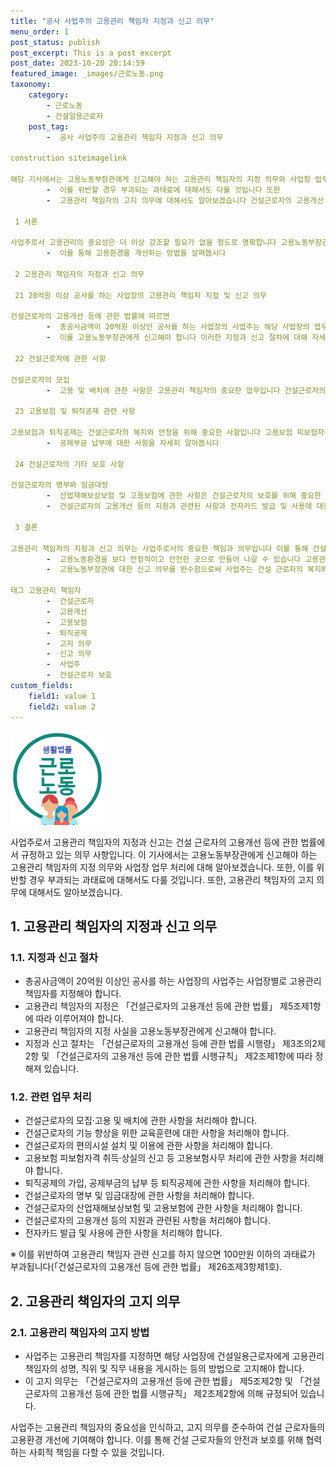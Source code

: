 ```yaml
---
title: "공사 사업주의 고용관리 책임자 지정과 신고 의무"
menu_order: 1
post_status: publish
post_excerpt: This is a post excerpt
post_date: 2023-10-20 20:14:59
featured_image: _images/근로노동.png
taxonomy:
    category:
        - 근로노동
        - 건설일용근로자
    post_tag:
        -  공사 사업주의 고용관리 책임자 지정과 신고 의무

construction siteimagelink

해당 기사에서는 고용노동부장관에게 신고해야 하는 고용관리 책임자의 지정 의무와 사업장 업무 처리에 대해 알아보겠습니다 또한
        -  이를 위반할 경우 부과되는 과태료에 대해서도 다룰 것입니다 또한
        -  고용관리 책임자의 고지 의무에 대해서도 알아보겠습니다 건설근로자의 고용개선 등에 관한 법률에 따른 이러한 사항들을 체계적으로 이해하고 실천하는 것은 사업주로서의 책임과 의무를 완수하는 것에 큰 도움이 될 것입니다

 1 서론

사업주로서 고용관리의 중요성은 더 이상 강조할 필요가 없을 정도로 명확합니다 고용노동부장관에게 신고해야 하는 고용관리 책임자의 지정 의무는 이러한 중요성을 보다 강조하고 있습니다 고용관리 책임자의 역할과 중요성에 대해 알아보고
        -  이를 통해 고용환경을 개선하는 방법을 살펴봅시다

 2 고용관리 책임자의 지정과 신고 의무

 21 20억원 이상 공사를 하는 사업장의 고용관리 책임자 지정 및 신고 의무

건설근로자의 고용개선 등에 관한 법률에 따르면
        -  총공사금액이 20억원 이상인 공사를 하는 사업장의 사업주는 해당 사업장의 업무 처리를 위해 고용관리 책임자를 지정해야 합니다 또한
        -  이를 고용노동부장관에게 신고해야 합니다 이러한 지정과 신고 절차에 대해 자세히 알아봅시다

 22 건설근로자에 관한 사항

건설근로자의 모집
        -  고용 및 배치에 관한 사항은 고용관리 책임자의 중요한 업무입니다 건설근로자의 기능 향상을 위해 실시되는 교육훈련에 관한 사항과 건설근로자의 편의시설 설치 및 이용에 대한 사항도 함께 알아보겠습니다

 23 고용보험 및 퇴직공제 관련 사항

고용보험과 퇴직공제는 건설근로자의 복지와 안정을 위해 중요한 사항입니다 고용보험 피보험자격의 취득과 상실에 대한 신고 등 고용보험사무 처리에 관한 사항과 퇴직공제 가입
        -  공제부금 납부에 대한 사항을 자세히 알아봅시다

 24 건설근로자의 기타 보호 사항

건설근로자의 명부와 임금대장
        -  산업재해보상보험 및 고용보험에 관한 사항은 건설근로자의 보호를 위해 중요한 사항입니다 또한
        -  건설근로자의 고용개선 등의 지원과 관련된 사항과 전자카드 발급 및 사용에 대한 사항도 함께 살펴봅시다

 3 결론

고용관리 책임자의 지정과 신고 의무는 사업주로서의 중요한 책임과 의무입니다 이를 통해 건설근로자의 고용환경을 개선하고
        -  고용노동환경을 보다 안정적이고 안전한 곳으로 만들어 나갈 수 있습니다 고용관리 책임자의 고지 의무를 준수하고
        -  고용노동부장관에 대한 신고 의무를 완수함으로써 사업주는 건설 근로자의 복지와 안전을 책임질 수 있습니다

태그 고용관리 책임자
        -  건설근로자
        -  고용개선
        -  고용보험
        -  퇴직공제
        -  고지 의무
        -  신고 의무
        -  사업주
        -  건설근로자 보호
custom_fields:
    field1: value 1
    field2: value 2
---
```


![근로노동](/_images/근로노동.png)

사업주로서 고용관리 책임자의 지정과 신고는 건설 근로자의 고용개선 등에 관한 법률에서 규정하고 있는 의무 사항입니다. 이 기사에서는 고용노동부장관에게 신고해야 하는 고용관리 책임자의 지정 의무와 사업장 업무 처리에 대해 알아보겠습니다. 또한, 이를 위반할 경우 부과되는 과태료에 대해서도 다룰 것입니다. 또한, 고용관리 책임자의 고지 의무에 대해서도 알아보겠습니다.

## 1. 고용관리 책임자의 지정과 신고 의무

### 1.1. 지정과 신고 절차
- 총공사금액이 20억원 이상인 공사를 하는 사업장의 사업주는 사업장별로 고용관리 책임자를 지정해야 합니다.
- 고용관리 책임자의 지정은 「건설근로자의 고용개선 등에 관한 법률」 제5조제1항에 따라 이루어져야 합니다.
- 고용관리 책임자의 지정 사실을 고용노동부장관에게 신고해야 합니다.
- 지정과 신고 절차는 「건설근로자의 고용개선 등에 관한 법률 시행령」 제3조의2제2항 및 「건설근로자의 고용개선 등에 관한 법률 시행규칙」 제2조제1항에 따라 정해져 있습니다.

### 1.2. 관련 업무 처리
- 건설근로자의 모집·고용 및 배치에 관한 사항을 처리해야 합니다.
- 건설근로자의 기능 향상을 위한 교육훈련에 대한 사항을 처리해야 합니다.
- 건설근로자의 편의시설 설치 및 이용에 관한 사항을 처리해야 합니다.
- 고용보험 피보험자격 취득·상실의 신고 등 고용보험사무 처리에 관한 사항을 처리해야 합니다.
- 퇴직공제의 가입, 공제부금의 납부 등 퇴직공제에 관한 사항을 처리해야 합니다.
- 건설근로자의 명부 및 임금대장에 관한 사항을 처리해야 합니다.
- 건설근로자의 산업재해보상보험 및 고용보험에 관한 사항을 처리해야 합니다.
- 건설근로자의 고용개선 등의 지원과 관련된 사항을 처리해야 합니다.
- 전자카드 발급 및 사용에 관한 사항을 처리해야 합니다.

※ 이를 위반하여 고용관리 책임자 관련 신고를 하지 않으면 100만원 이하의 과태료가 부과됩니다(「건설근로자의 고용개선 등에 관한 법률」 제26조제3항제1호).

## 2. 고용관리 책임자의 고지 의무

### 2.1. 고용관리 책임자의 고지 방법
- 사업주는 고용관리 책임자를 지정하면 해당 사업장에 건설일용근로자에게 고용관리 책임자의 성명, 직위 및 직무 내용을 게시하는 등의 방법으로 고지해야 합니다.
- 이 고지 의무는 「건설근로자의 고용개선 등에 관한 법률」 제5조제2항 및 「건설근로자의 고용개선 등에 관한 법률 시행규칙」 제2조제2항에 의해 규정되어 있습니다.

사업주는 고용관리 책임자의 중요성을 인식하고, 고지 의무를 준수하여 건설 근로자들의 고용환경 개선에 기여해야 합니다. 이를 통해 건설 근로자들의 안전과 보호를 위해 협력하는 사회적 책임을 다할 수 있을 것입니다.
